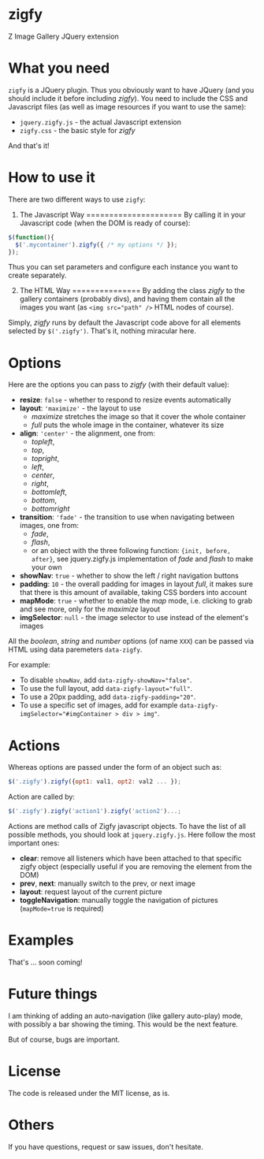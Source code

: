 zigfy
=====

Z Image Gallery JQuery extension

What you need
=============
`zigfy` is a JQuery plugin. Thus you obviously want to have JQuery (and you should include it before including *zigfy*).
You need to include the CSS and Javascript files (as well as image resources if you want to use the same):
  * `jquery.zigfy.js` - the actual Javascript extension
  * `zigfy.css` - the basic style for *zigfy*

And that's it!

How to use it
=============
There are two different ways to use `zigfy`:

1. The Javascript Way
=====================
By calling it in your Javascript code (when the DOM is ready of course):

```javascript
$(function(){
  $('.mycontainer').zigfy({ /* my options */ });
});
```

Thus you can set parameters and configure each instance you want to create separately.

2. The HTML Way
===============
By adding the class *zigfy* to the gallery containers (probably divs), and having them contain all the images you want (as `<img src="path" />` HTML nodes of course).

Simply, *zigfy* runs by default the Javascript code above for all elements selected by `$('.zigfy')`. That's it, nothing miracular here.

Options
=======
Here are the options you can pass to *zigfy* (with their default value):
  * **resize**: `false` - whether to respond to resize events automatically
  * **layout**: `'maximize'` - the layout to use
    * *maximize* stretches the image so that it cover the whole container
    * *full* puts the whole image in the container, whatever its size
  * **align**: `'center'` - the alignment, one from:
    * *topleft*, 
    * *top*,
    * *topright*,
    * *left*,
    * *center*,
    * *right*,
    * *bottomleft*,
    * *bottom*,
    * *bottomright*
  * **transition**: `'fade'` - the transition to use when navigating between images, one from:
    * *fade*,
    * *flash*,
    * or an object with the three following function: `{init, before, after}`, see jquery.zigfy.js implementation of *fade* and *flash* to make your own
  * **showNav**: `true` - whether to show the left / right navigation buttons
  * **padding**: `10` - the overall padding for images in layout *full*, it makes sure that there is this amount of available, taking CSS borders into account
  * **mapMode**: `true` -  whether to enable the *map* mode, i.e. clicking to grab and see more, only for the *maximize* layout
  * **imgSelector**: `null` - the image selector to use instead of the element's images

All the *boolean*, *string* and *number* options (of name `XXX`) can be passed via HTML using data paremeters `data-zigfy`.

For example:
  * To disable `showNav`, add `data-zigfy-showNav="false"`.
  * To use the full layout, add `data-zigfy-layout="full"`.
  * To use a 20px padding, add `data-zigfy-padding="20"`.
  * To use a specific set of images, add for example `data-zigfy-imgSelector="#imgContainer > div > img"`.

Actions
=======
Whereas options are passed under the form of an object such as:
```javascript
$('.zigfy').zigfy({opt1: val1, opt2: val2 ... });
```

Action are called by:
```javascript
$('.zigfy').zigfy('action1').zigfy('action2')...;
```

Actions are method calls of Zigfy javascript objects. To have the list of all possible methods, you should look at `jquery.zigfy.js`.
Here follow the most important ones:
  * **clear**: remove all listeners which have been attached to that specific zigfy object (especially useful if you are removing the element from the DOM)
  * **prev**, **next**: manually switch to the prev, or next image
  * **layout**: request layout of the current picture
  * **toggleNavigation**: manually toggle the navigation of pictures (`mapMode=true` is required)

Examples
========
That's ... soon coming!

Future things
=============
I am thinking of adding an auto-navigation (like gallery auto-play) mode, with possibly a bar showing the timing.
This would be the next feature.

But of course, bugs are important.

License
=======
The code is released under the MIT license, as is.

Others
======
If you have questions, request or saw issues, don't hesitate.
